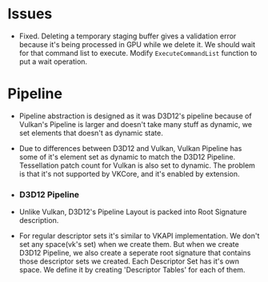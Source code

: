 # Issues
- Fixed. Deleting a temporary staging buffer gives a validation error because it's being processed in GPU while we delete it. We should wait for that command list to execute. Modify `ExecuteCommandList` function to put a wait operation.

# Pipeline
- Pipeline abstraction is designed as it was D3D12's pipeline because of Vulkan's Pipeline is larger and doesn't take many stuff as dynamic, we set elements that doesn't as dynamic state.

- Due to differences between D3D12 and Vulkan, Vulkan Pipeline has some of it's element set as dynamic to match the D3D12 Pipeline. Tessellation patch count for Vulkan is also set to dynamic. The problem is that it's not supported by VKCore, and it's enabled by extension.

- ### D3D12 Pipeline
- Unlike Vulkan, D3D12's Pipeline Layout is packed into Root Signature description. 
- For regular descriptor sets it's similar to VKAPI implementation. We don't set any space(vk's set) when we create them. But when we create D3D12 Pipeline, we also create a seperate root signature that contains those descriptor sets we created. Each Descriptor Set has it's own space. We define it by creating 'Descriptor Tables' for each of them.
